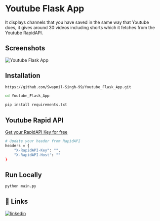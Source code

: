 
# Youtube Flask App

It displays channels that you have saved in the same way that Youtube does, it gives around 30 videos including shorts which it fetches from the Youtube RapidAPI.



## Screenshots

![Youtube Flask App](https://i.postimg.cc/zGM855H8/image.png)


## Installation


```bash
https://github.com/Swapnil-Singh-99/Youtube_Flask_App.git
```
```bash
cd Youtube_Flask_App
```
```bash
pip install requirements.txt
```

## Youtube Rapid API


[Get your RapidAPI Key for free](https://rapidapi.com/Glavier/api/youtube138/)
```bash
# Update your header from RapidAPI
headers = {
	"X-RapidAPI-Key": "",
	"X-RapidAPI-Host": ""
}
```

## Run Locally

```bash
python main.py
```  

## 🔗 Links
[![linkedin](https://img.shields.io/badge/linkedin-0A66C2?style=for-the-badge&logo=linkedin&logoColor=white)](https://www.linkedin.com/in/swapnilsingh99/)

